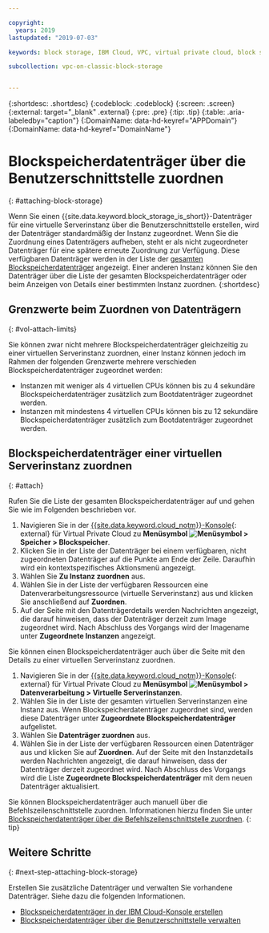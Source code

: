 ```yaml
---

copyright:
  years: 2019
lastupdated: "2019-07-03"

keywords: block storage, IBM Cloud, VPC, virtual private cloud, block storage volume, volume, volume attachment, virtual server instance, instance

subcollection: vpc-on-classic-block-storage


---
```


{:shortdesc: .shortdesc}
{:codeblock: .codeblock}
{:screen: .screen}
{:external: target="_blank" .external}
{:pre: .pre}
{:tip: .tip}
{:table: .aria-labeledby="caption"}
{:DomainName: data-hd-keyref="APPDomain"}
{:DomainName: data-hd-keyref="DomainName"}

# Blockspeicherdatenträger über die Benutzerschnittstelle zuordnen
{: #attaching-block-storage}

Wenn Sie einen {{site.data.keyword.block_storage_is_short}}-Datenträger für eine virtuelle Serverinstanz über die Benutzerschnittstelle erstellen, wird der Datenträger standardmäßig der Instanz zugeordnet. Wenn Sie die Zuordnung eines Datenträgers aufheben, steht er als nicht zugeordneter Datenträger für eine spätere erneute Zuordnung zur Verfügung. Diese verfügbaren Datenträger werden in der Liste der [gesamten Blockspeicherdatenträger](/docs/vpc-on-classic-block-storage?topic=vpc-on-classic-block-storage-viewing-block-storage#viewvols) angezeigt. Einer anderen Instanz können Sie den Datenträger über die Liste der gesamten Blockspeicherdatenträger oder beim Anzeigen von Details einer bestimmten Instanz zuordnen.
{:shortdesc}

## Grenzwerte beim Zuordnen von Datenträgern
{: #vol-attach-limits}

Sie können zwar nicht mehrere Blockspeicherdatenträger gleichzeitig zu einer virtuellen Serverinstanz zuordnen, einer Instanz können jedoch im Rahmen der folgenden Grenzwerte mehrere verschieden Blockspeicherdatenträger zugeordnet werden:

* Instanzen mit weniger als 4 virtuellen CPUs können bis zu 4 sekundäre Blockspeicherdatenträger zusätzlich zum Bootdatenträger zugeordnet werden.
* Instanzen mit mindestens 4 virtuellen CPUs können bis zu 12 sekundäre Blockspeicherdatenträger zusätzlich zum Bootdatenträger zugeordnet werden.

## Blockspeicherdatenträger einer virtuellen Serverinstanz zuordnen
{: #attach}

Rufen Sie die Liste der gesamten Blockspeicherdatenträger auf und gehen Sie wie im Folgenden beschrieben vor.

1. Navigieren Sie in der [{{site.data.keyword.cloud_notm}}-Konsole](https://{DomainName}/vpc){: external} für Virtual Private Cloud zu **Menüsymbol ![Menüsymbol](../../icons/icon_hamburger.svg) > Speicher > Blockspeicher**.
1. Klicken Sie in der Liste der Datenträger bei einem verfügbaren, nicht zugeordneten Datenträger auf die Punkte am Ende der Zeile.  Daraufhin wird ein kontextspezifisches Aktionsmenü angezeigt.
1. Wählen Sie **Zu Instanz zuordnen** aus.
1. Wählen Sie in der Liste der verfügbaren Ressourcen eine Datenverarbeitungsressource (virtuelle Serverinstanz) aus und klicken Sie anschließend auf **Zuordnen**.
1. Auf der Seite mit den Datenträgerdetails werden Nachrichten angezeigt, die darauf hinweisen, dass der Datenträger derzeit zum Image zugeordnet wird.  Nach Abschluss des Vorgangs wird der Imagename unter **Zugeordnete Instanzen** angezeigt.

Sie können einen Blockspeicherdatenträger auch über die Seite mit den Details zu einer virtuellen Serverinstanz zuordnen.

1. Navigieren Sie in der [{{site.data.keyword.cloud_notm}}-Konsole](https://{DomainName}/vpc){: external} für Virtual Private Cloud zu **Menüsymbol ![Menüsymbol](../../icons/icon_hamburger.svg) > Datenverarbeitung > Virtuelle Serverinstanzen**.
1. Wählen Sie in der Liste der gesamten virtuellen Serverinstanzen eine Instanz aus. Wenn Blockspeicherdatenträger zugeordnet sind, werden diese Datenträger unter **Zugeordnete Blockspeicherdatenträger** aufgelistet.
1. Wählen Sie **Datenträger zuordnen** aus.
1. Wählen Sie in der Liste der verfügbaren Ressourcen einen Datenträger aus und klicken Sie auf **Zuordnen**. Auf der Seite mit den Instanzdetails werden Nachrichten angezeigt, die darauf hinweisen, dass der Datenträger derzeit zugeordnet wird.  Nach Abschluss des Vorgangs wird die Liste **Zugeordnete Blockspeicherdatenträger** mit dem neuen Datenträger aktualisiert.

Sie können Blockspeicherdatenträger auch manuell über die Befehlszeilenschnittstelle zuordnen. Informationen hierzu finden Sie unter [Blockspeicherdatenträger über die Befehlszeilenschnittstelle zuordnen](/docs/vpc-on-classic-block-storage?topic=vpc-on-classic-block-storage-attaching-block-storage-cli).
{: tip}

## Weitere Schritte
{: #next-step-attaching-block-storage}

Erstellen Sie zusätzliche Datenträger und verwalten Sie vorhandene Datenträger. Siehe dazu die folgenden Informationen.

* [Blockspeicherdatenträger in der IBM Cloud-Konsole erstellen](/docs/vpc-on-classic-block-storage?topic=vpc-on-classic-block-storage-creating-block-storage)
* [Blockspeicherdatenträger über die Benutzerschnittstelle verwalten](/docs/vpc-on-classic-block-storage?topic=vpc-on-classic-block-storage-managing-block-storage)
